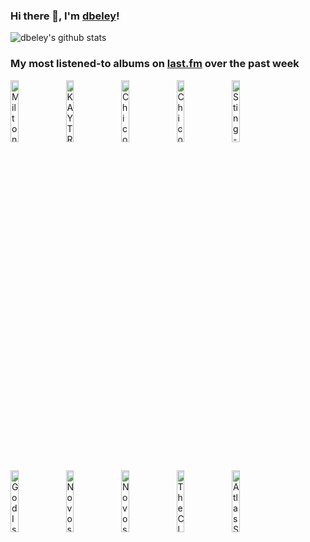 ### Hi there 👋, I'm [dbeley](https://dbeley.ovh/en)!

![dbeley's github stats](https://github-readme-stats.vercel.app/api?username=dbeley)

### My most listened-to albums on [last.fm](https://www.last.fm/user/d_beley) over the past week

[<img src='https://lastfm.freetls.fastly.net/i/u/300x300/68e7292a62d24e4b1ea9972d87cb2272.jpg' width='16%' height='16%' alt='Milton Nascimento & Lô Borges - Clube Da Esquina'>](https://www.last.fm/music/milton%2bnascimento%2b%2526%2bl%25c3%25b4%2bborges/clube%2bda%2besquina)&nbsp;
[<img src='https://lastfm.freetls.fastly.net/i/u/300x300/bd7b76156eb091bc81e505e742d30e91.png' width='16%' height='16%' alt='KAYTRANADA - 99.9%'>](https://www.last.fm/music/kaytranada/99.9%2525)&nbsp;
[<img src='https://lastfm.freetls.fastly.net/i/u/300x300/b47929a57fc4a51fd2e4b2569af7899f.png' width='16%' height='16%' alt='Chico Buarque - Construção'>](https://www.last.fm/music/chico%2bbuarque/constru%25c3%25a7%25c3%25a3o)&nbsp;
[<img src='https://lastfm.freetls.fastly.net/i/u/300x300/e7ed1800de8ac7131dd28640753506ef.jpg' width='16%' height='16%' alt='Chico Buarque - Chico Buarque'>](https://www.last.fm/music/chico%2bbuarque/chico%2bbuarque)&nbsp;
[<img src='https://lastfm.freetls.fastly.net/i/u/300x300/b0fc63d436aeb3ba7c4f49c247accf31.jpg' width='16%' height='16%' alt='Sting - Ten Summoners Tales'>](https://www.last.fm/music/sting/ten%2bsummoner%2527s%2btales)&nbsp;
<br>
[<img src='https://lastfm.freetls.fastly.net/i/u/300x300/9202ec08a72ec2fb9cf84fdcad61b37b.jpg' width='16%' height='16%' alt='God Is an Astronaut - All Is Violent, All Is Bright'>](https://www.last.fm/music/god%2bis%2ban%2bastronaut/all%2bis%2bviolent%252c%2ball%2bis%2bbright)&nbsp;
[<img src='https://lastfm.freetls.fastly.net/i/u/300x300/04e10daff3151613e3245811c166b425.jpg' width='16%' height='16%' alt='Novos Baianos - Acabou Chorare'>](https://www.last.fm/music/novos%2bbaianos/acabou%2bchorare)&nbsp;
[<img src='https://lastfm.freetls.fastly.net/i/u/300x300/2fc941299087f4cc602d8a9fce398c24.jpg' width='16%' height='16%' alt='Novos Baianos - Novos Baianos F.C.'>](https://www.last.fm/music/novos%2bbaianos/novos%2bbaianos%2bf.c.)&nbsp;
[<img src='https://lastfm.freetls.fastly.net/i/u/300x300/d86681c216dc1c80e74072529a22b856.jpg' width='16%' height='16%' alt='The Clean - Anthology'>](https://www.last.fm/music/the%2bclean/anthology)&nbsp;
[<img src='https://lastfm.freetls.fastly.net/i/u/300x300/d11eadb8b335403ec0d8a15a27b31e30.png' width='16%' height='16%' alt='Atlas Sound - Let the Blind Lead Those Who Can See but Cannot Feel'>](https://www.last.fm/music/atlas%2bsound/let%2bthe%2bblind%2blead%2bthose%2bwho%2bcan%2bsee%2bbut%2bcannot%2bfeel)&nbsp;
<br>
